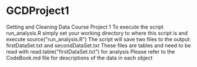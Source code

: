 GCDProject1
===========

Getting and Cleaning Data Course Project 1
To execute the script run_analysis.R simply set your working directory to where this script is and execute source("run_analysis.R")
The script will save two files to the output: firstDataSet.txt and secondDataSet.txt
These files are tables and need to be read with read.table("firstDataSet.txt") for analysis
Please refer to the CodeBook.md file for descriptions of the data in each object

